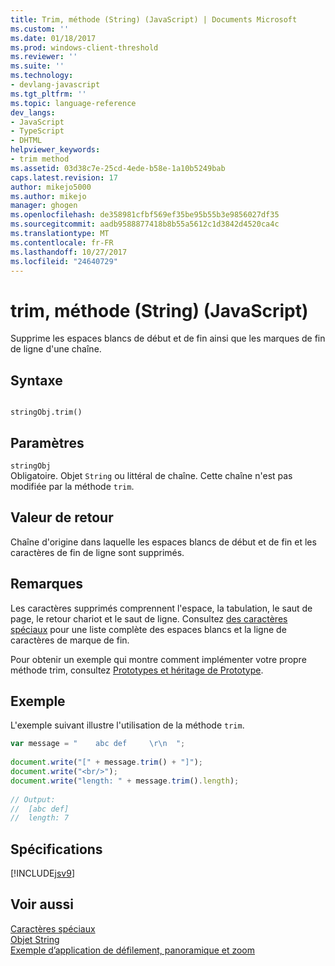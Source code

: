 ```yaml
---
title: Trim, méthode (String) (JavaScript) | Documents Microsoft
ms.custom: ''
ms.date: 01/18/2017
ms.prod: windows-client-threshold
ms.reviewer: ''
ms.suite: ''
ms.technology:
- devlang-javascript
ms.tgt_pltfrm: ''
ms.topic: language-reference
dev_langs:
- JavaScript
- TypeScript
- DHTML
helpviewer_keywords:
- trim method
ms.assetid: 03d38c7e-25cd-4ede-b58e-1a10b5249bab
caps.latest.revision: 17
author: mikejo5000
ms.author: mikejo
manager: ghogen
ms.openlocfilehash: de358981cfbf569ef35be95b55b3e9856027df35
ms.sourcegitcommit: aadb9588877418b8b55a5612c1d3842d4520ca4c
ms.translationtype: MT
ms.contentlocale: fr-FR
ms.lasthandoff: 10/27/2017
ms.locfileid: "24640729"
---
```

# <a name="trim-method-string-javascript"></a>trim, méthode (String) (JavaScript)
Supprime les espaces blancs de début et de fin ainsi que les marques de fin de ligne d'une chaîne.  
  
## <a name="syntax"></a>Syntaxe  
  
```  
  
stringObj.trim()  
```  
  
## <a name="parameters"></a>Paramètres  
 `stringObj`  
 Obligatoire. Objet `String` ou littéral de chaîne. Cette chaîne n'est pas modifiée par la méthode `trim`.  
  
## <a name="return-value"></a>Valeur de retour  
 Chaîne d'origine dans laquelle les espaces blancs de début et de fin et les caractères de fin de ligne sont supprimés.  
  
## <a name="remarks"></a>Remarques  
 Les caractères supprimés comprennent l'espace, la tabulation, le saut de page, le retour chariot et le saut de ligne. Consultez [des caractères spéciaux](../../javascript/advanced/special-characters-javascript.md) pour une liste complète des espaces blancs et la ligne de caractères de marque de fin.  
  
 Pour obtenir un exemple qui montre comment implémenter votre propre méthode trim, consultez [Prototypes et héritage de Prototype](../../javascript/advanced/prototypes-and-prototype-inheritance.md).  
  
## <a name="example"></a>Exemple  
 L'exemple suivant illustre l'utilisation de la méthode `trim`.  
  
```JavaScript  
var message = "    abc def     \r\n  ";  
  
document.write("[" + message.trim() + "]");  
document.write("<br/>");  
document.write("length: " + message.trim().length);  
  
// Output:  
//  [abc def]  
//  length: 7  
```  
  
## <a name="requirements"></a>Spécifications  
 [!INCLUDE[jsv9](../../javascript/includes/jsv9-md.md)]  
  
## <a name="see-also"></a>Voir aussi  
 [Caractères spéciaux](../../javascript/advanced/special-characters-javascript.md)   
 [Objet String](../../javascript/reference/string-object-javascript.md)   
 [Exemple d’application de défilement, panoramique et zoom](http://code.msdn.microsoft.com/ie/Scrolling-panning-and-6834aaf9)